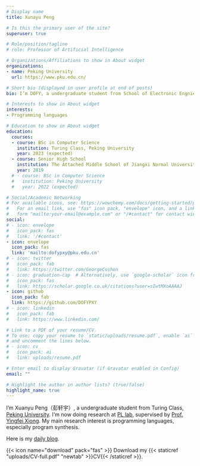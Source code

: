 ```yaml
---
# Display name
title: Xunayu Peng

# Is this the primary user of the site?
superuser: true

# Role/position/tagline
# role: Professor of Artificial Intelligence

# Organizations/Affiliations to show in About widget
organizations:
- name: Peking University
  url: https://www.pku.edu.cn/

# Short bio (displayed in user profile at end of posts)
bio: I’m DOFY, a undergraduate student from School of Electronic Engnieering and Computer Science, Peking University.

# Interests to show in About widget
interests:
- Programming languages

# Education to show in About widget
education:
  courses:
  - course: BSc in Computer Science
    institution: Turing Class, Peking University
    year: 2023 (expected)
  - course: Senior High School
    institution: The Attached Middle School of Jiangxi Normal University
    year: 2019
  # - course: BSc in Computer Science
  #   institution: Peking University
  #   year: 2022 (expected)

# Social/Academic Networking
# For available icons, see: https://wowchemy.com/docs/getting-started/page-builder/#icons
#   For an email link, use "fas" icon pack, "envelope" icon, and a link in the
#   form "mailto:your-email@example.com" or "/#contact" for contact widget.
social:
# - icon: envelope
#   icon_pack: fas
#   link: '/#contact'
- icon: envelope
  icon_pack: fas
  link: 'mailto:dofypxy@pku.edu.cn'
# - icon: twitter
#   icon_pack: fab
#   link: https://twitter.com/GeorgeCushen
# - icon: graduation-cap  # Alternatively, use `google-scholar` icon from `ai` icon pack
#   icon_pack: fas
#   link: https://scholar.google.co.uk/citations?user=sIwtMXoAAAAJ
- icon: github
  icon_pack: fab
  link: https://github.com/DOFYPXY
# - icon: linkedin
#   icon_pack: fab
#   link: https://www.linkedin.com/

# Link to a PDF of your resume/CV.
# To use: copy your resume to `static/uploads/resume.pdf`, enable `ai` icons in `params.toml`, 
# and uncomment the lines below.
# - icon: cv
#   icon_pack: ai
#   link: uploads/resume.pdf

# Enter email to display Gravatar (if Gravatar enabled in Config)
email: ""

# Highlight the author in author lists? (true/false)
highlight_name: true
---
```


I’m Xuanyu Peng（彭轩宇）, a undergraduate student from Turing Class, [Peking University](https://pku.edu.cn). I'm now doing research at [PL lab](https://pl.cs.pku.edu.cn/), supervised by [Prof. Yingfei Xiong](https://xiongyingfei.github.io/). My main research interest is programming languages, especially program synthesis.

Here is my [daily blog](http://blog.dofy.top).

{{< icon name="download" pack="fas" >}} Download my {{< staticref "uploads/CV-full.pdf" "newtab" >}}CV{{< /staticref >}}.


